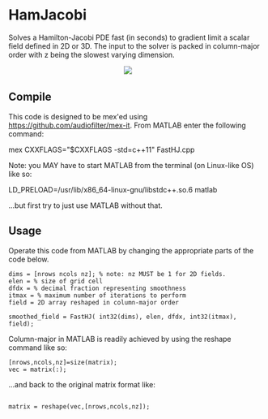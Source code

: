 # HamJacobi

Solves a Hamilton-Jacobi PDE fast (in seconds) to gradient limit a scalar field defined in 2D or 3D. The input to the solver is packed in column-major order with z being the slowest varying dimension. 


<p align="center">
  <img src = "example_hj.png"> &nbsp &nbsp &nbsp &nbsp
</p>



## Compile

This code is designed to be mex'ed using https://github.com/audiofilter/mex-it. From MATLAB enter the following command: 

mex CXXFLAGS="\$CXXFLAGS -std=c++11" FastHJ.cpp

Note: you MAY have to start MATLAB from the terminal (on Linux-like OS) like so:

LD_PRELOAD=/usr/lib/x86_64-linux-gnu/libstdc++.so.6 matlab

...but first try to just use MATLAB without that.

## Usage 

Operate this code from MATLAB by changing the appropriate parts of the code below.

```
dims = [nrows ncols nz]; % note: nz MUST be 1 for 2D fields.  
elen = % size of grid cell 
dfdx = % decimal fraction representing smoothness
itmax = % maximum number of iterations to perform 
field = 2D array reshaped in column-major order 

smoothed_field = FastHJ( int32(dims), elen, dfdx, int32(itmax), field);
```
Column-major in MATLAB is readily achieved by using the reshape command like so: 

```
[nrows,ncols,nz]=size(matrix);
vec = matrix(:); 
```

...and back to the original matrix format like: 

```

matrix = reshape(vec,[nrows,ncols,nz]); 
```


